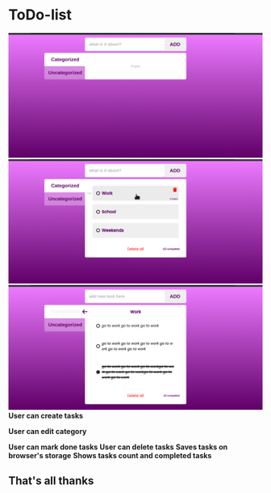 # ToDo-list
![to do list app](/screenshots/Screenshot1.png)
![](/screenshots/Screenshot2.png)
![](/screenshots/Screenshot3.png)
**User can create tasks**

**User can edit category**

**User can mark done tasks**
**User can delete tasks**
**Saves tasks on browser's storage**
**Shows tasks count and completed tasks**
## That's all thanks
